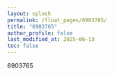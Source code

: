 ```yaml
---
layout: splash
permalink: /float_pages/6903765/
title: "6903765"
author_profile: false
last_modified_at: 2025-06-13
toc: false
---
```

 
6903765
